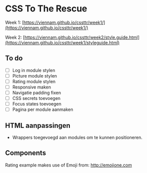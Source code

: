 # CSS To The Rescue

Week 1: [https://viennam.github.io/cssttr/week1/](https://viennam.github.io/cssttr/week1/)

Week 2: [https://viennam.github.io/cssttr/week2/style.guide.html](https://viennam.github.io/cssttr/week1/styleguide.html)

## To do

- [ ] Log in module stylen
- [ ] Picture module stylen
- [ ] Rating module stylen
- [ ] Responsive maken
- [ ] Navigatie padding fixen
- [ ] CSS secrets toevoegen
- [ ] Focus states toevoegen
- [ ] Pagina per module aanmaken

## HTML aanpassingen

- Wrappers toegevoegd aan modules om te kunnen positioneren.

## Components

Rating example makes use of Emoji from: http://emojione.com
